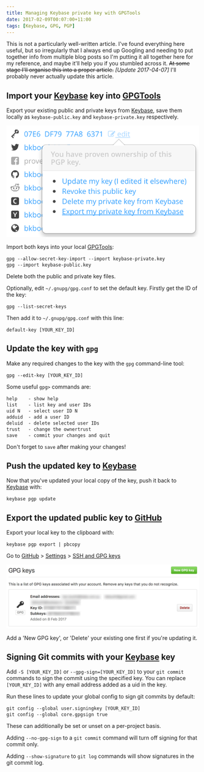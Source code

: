 ```yaml
---
title: Managing Keybase private key with GPGTools
date: 2017-02-09T00:07:00+11:00
tags: [Keybase, GPG, PGP]
---
```


This is not a particularly well-written article. I've found everything here useful, but so irregularly that I always end up Googling and needing to put together info from multiple blog posts so I'm putting it all together here for my reference, and maybe it'll help you if you stumbled across it. ~~At some stage I'll organise this into a proper article.~~ _[Update 2017-04-07]_ I'll probably never actually update this article.

## Import your [Keybase][] key into [GPGTools][]

Export your existing public and private keys from [Keybase][], save them locally as `keybase-public.key` and `keybase-private.key` respectively.

![Export private key from Keybase](../../assets/keybase/Screen-Shot-2017-02-08-at-11.23.16-pm.png)

Import both keys into your local [GPGTools][]:

```none
gpg --allow-secret-key-import --import keybase-private.key
gpg --import keybase-public.key
```

Delete both the public and private key files.

Optionally, edit `~/.gnupg/gpg.conf` to set the default key. Firstly get the ID of the key:

```none
gpg --list-secret-keys
```

Then add it to `~/.gnupg/gpg.conf` with this line:

```none
default-key [YOUR_KEY_ID]
```

## Update the key with `gpg`

Make any required changes to the key with the `gpg` command-line tool:

```none
gpg --edit-key [YOUR_KEY_ID]
```

Some useful `gpg>` commands are:

```none
help    - show help
list    - list key and user IDs
uid N   - select user ID N
adduid  - add a user ID
deluid  - delete selected user IDs
trust   - change the ownertrust
save    - commit your changes and quit
```

Don't forget to `save` after making your changes!

## Push the updated key to [Keybase][]

Now that you've updated your local copy of the key, push it back to [Keybase][] with:

```none
keybase pgp update
```

## Export the updated public key to [GitHub][]

Export your local key to the clipboard with:

```none
keybase pgp export | pbcopy
```

Go to [GitHub][] > [Settings](https://github.com/settings/profile) > [SSH and GPG keys](https://github.com/settings/keys)

![Manage GPG keys on GitHub](../../assets/keybase/Screen-Shot-2017-02-08-at-11.52.57-pm.jpg)

Add a 'New GPG key', or 'Delete' your existing one first if you're updating it.

## Signing Git commits with your [Keybase][] key

Add `-S [YOUR_KEY_ID]` or `--gpg-sign=[YOUR_KEY_ID]` to your `git commit` commands to sign the commit using the specified key. You can replace `[YOUR_KEY_ID]` with any email address added as a uid in the key.

Run these lines to update your global config to sign git commits by default:

```none
git config --global user.signingkey [YOUR_KEY_ID]
git config --global core.gpgsign true
```

These can additionally be set or unset on a per-project basis.

Adding `--no-gpg-sign` to a `git commit` command will turn off signing for that commit only.

Adding `--show-signature` to `git log` commands will show signatures in the git commit log.

[keybase]: https://keybase.io/ 'Keybase'
[gpgtools]: https://gpgtools.org/ 'GPGTools'
[github]: https://github.com/ 'GitHub'
